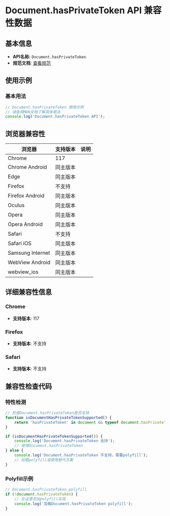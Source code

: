 # Document.hasPrivateToken API 兼容性数据

## 基本信息

- **API名称**: `Document.hasPrivateToken`
- **规范文档**: [查看规范](https://wicg.github.io/trust-token-api/#dom-document-hasprivatetoken)

## 使用示例

### 基本用法

```javascript
// Document.hasPrivateToken 使用示例
// 请查阅MDN文档了解具体用法
console.log('Document.hasPrivateToken API');
```

## 浏览器兼容性

| 浏览器 | 支持版本 | 说明 |
|--------|----------|------|
| Chrome | 117 |  |
| Chrome Android | 同主版本 |  |
| Edge | 同主版本 |  |
| Firefox | 不支持 |  |
| Firefox Android | 同主版本 |  |
| Oculus | 同主版本 |  |
| Opera | 同主版本 |  |
| Opera Android | 同主版本 |  |
| Safari | 不支持 |  |
| Safari iOS | 同主版本 |  |
| Samsung Internet | 同主版本 |  |
| WebView Android | 同主版本 |  |
| webview_ios | 同主版本 |  |

## 详细兼容性信息

### Chrome

- **支持版本**: 117

### Firefox

- **支持版本**: 不支持

### Safari

- **支持版本**: 不支持

## 兼容性检查代码

### 特性检测

```javascript
// 检查Document.hasPrivateToken是否支持
function isDocumentHasPrivateTokenSupported() {
    return 'hasPrivateToken' in document && typeof document.hasPrivateToken === 'function';
}

if (isDocumentHasPrivateTokenSupported()) {
    console.log('Document.hasPrivateToken 支持');
    // 使用Document.hasPrivateToken
} else {
    console.log('Document.hasPrivateToken 不支持，需要polyfill');
    // 加载polyfill或使用替代方案
}
```

### Polyfill示例

```javascript
// Document.hasPrivateToken polyfill
if (!document.hasPrivateToken) {
    // 在这里添加polyfill实现
    console.log('加载Document.hasPrivateToken polyfill');
}
```

